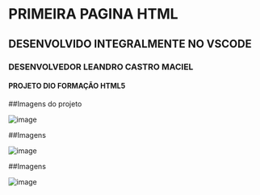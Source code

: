 # PRIMEIRA PAGINA HTML
## DESENVOLVIDO INTEGRALMENTE NO VSCODE
### DESENVOLVEDOR LEANDRO CASTRO MACIEL
#### PROJETO DIO FORMAÇÃO HTML5

##Imagens do projeto

![image](https://user-images.githubusercontent.com/106716899/220449134-493c69bb-4c50-4367-9364-9ebdecd6ed16.png)

##Imagens

![image](https://user-images.githubusercontent.com/106716899/220449217-3238feb0-eb73-483b-9309-dc49313d56b0.png)

##Imagens

![image](https://user-images.githubusercontent.com/106716899/220449278-f88ef776-ac85-448c-8938-8ef030fab26b.png)
